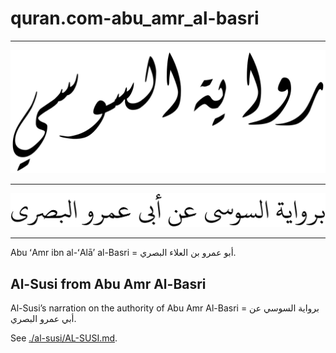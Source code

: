 # quran.com-abu_amr_al-basri

---

![./image-cover-1.svg](./image-cover-1.svg)

<!-- <img src="./image-cover-1.svg"> -->

---

![./image-cover-2.svg](./image-cover-2.svg)

<!-- <img src="./image-cover-2.svg"> -->

---

Abu ʻAmr ibn al-ʻAlāʼ al-Basri = أبو عمرو بن العلاء البصري.

## Al-Susi from Abu Amr Al-Basri

Al-Susi’s narration on the authority of Abu Amr Al-Basri = برواية السوسي عن أبي عمرو البصري.

See [./al-susi/AL-SUSI.md](./al-susi/AL-SUSI.md).
